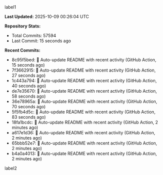 
label1 
<!-- ACTIVITY_START -->
**Last Updated:** 2025-10-09 00:26:04 UTC

**Repository Stats:**
- Total Commits: 57594
- Last Commit: 15 seconds ago

**Recent Commits:**
- 8c95f5bed: 🤖 Auto-update README with recent activity (GitHub Action, 15 seconds ago)
- 7f3662915: 🤖 Auto-update README with recent activity (GitHub Action, 27 seconds ago)
- 1c443a794: 🤖 Auto-update README with recent activity (GitHub Action, 40 seconds ago)
- de7e35670: 🤖 Auto-update README with recent activity (GitHub Action, 58 seconds ago)
- 36e78965a: 🤖 Auto-update README with recent activity (GitHub Action, 70 seconds ago)
- 5f5fb4d5c: 🤖 Auto-update README with recent activity (GitHub Action, 83 seconds ago)
- 18fa1bcdc: 🤖 Auto-update README with recent activity (GitHub Action, 2 minutes ago)
- a617e1d36: 🤖 Auto-update README with recent activity (GitHub Action, 2 minutes ago)
- 65bbb52e7: 🤖 Auto-update README with recent activity (GitHub Action, 2 minutes ago)
- b4a0a4013: 🤖 Auto-update README with recent activity (GitHub Action, 2 minutes ago)
<!-- ACTIVITY_END -->

label2
